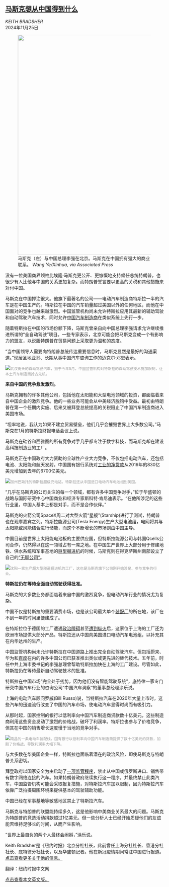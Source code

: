 <!--1732505821000-->
[马斯克想从中国得到什么](https://cn.nytimes.com/business/20241125/elon-musk-tesla-china/)
------

<address>KEITH BRADSHER</address><time pudate="2024-11-25 11:03:36" datetime="2024-11-25 11:03:36">2024年11月25日</time><figure><img src="https://images.weserv.nl/?url=static01.nyt.com/images/2024/11/22/multimedia/00china-musk-01-bhlt/00china-musk-01-bhlt-master1050.jpg" width="1050" height="700"><figcaption>马斯克（左）与中国总理李强在北京。马斯克在中国拥有强大的商业联系。 <cite>Wang Ye/Xinhua, via Associated Press</cite></figcaption></figure><section><p>没有一位美国商界领袖比埃隆·马斯克更公开、更慷慨地支持候任总统特朗普，也很少有人比他与中国的关系更加复杂。而特朗普誓言要以更高的关税和其他措施来对付中国。</p><p>马斯克在中国押注很大。他旗下最著名的公司——电动汽车制造商特斯拉一半的汽车是在中国生产的。特斯拉在中国的汽车销量超过美国以外的任何地区，而他在中国面对的竞争也越来越激烈。中国监管机构尚未允许特斯拉应用其最新的辅助驾驶和自动驾驶汽车技术，同时允许<a href="https://cn.nytimes.com/business/20240613/china-driverless-cars/">中国汽车制造商</a>在类似系统上先行一步。</p><p>随着特斯拉在中国的市场份额下降，马斯克曾亲自向中国总理李强请求允许继续推进所谓的“全自动驾驶”项目。一些专家表示，北京可能会把马斯克变成一个有影响力的盟友，以说服特朗普在贸易问题上采取更为温和的态度。</p><p>“当中国领导人需要向特朗普总统传达重要信息时，马斯克显然是最好的沟通渠道。”现居圣地亚哥、长期从事中国汽车咨询工作的迈克尔·邓恩表示。</p><p><img src="https://images.weserv.nl/?url=static01.nyt.com/images/2024/11/22/multimedia/00china-musk-03-bhlt/00china-musk-03-bhlt-master1050.jpg"><small style="color: #999;">武汉街头的自动驾驶汽车，摄于今年5月。中国监管机构对特斯拉的自动驾驶技术施加限制，让本土汽车制造商抢占先机。</small></p><p><b>来自中国的竞争愈发激烈。</b></p><p>马斯克拥有的许多其他公司，包括他在太阳能和大型电池领域的投资，都面临着来自中国企业的激烈竞争。他的一些业务可能会从中美经济脱钩中受益。最初由特朗普在第一个任期内实施、后来又被拜登总统提高的关税阻止了中国汽车制造商进入美国市场。</p><p>“坦率地说，我认为如果不建立贸易壁垒，他们几乎会摧毁世界上大多数公司。”马斯克在1月的特斯拉财报电话会议上说。</p><p>马斯克在硅谷和西雅图的所有竞争对手几乎都专注于数字科技，而马斯克却在建设高科技制造业的工厂。</p><p>马斯克正在中国政府大力资助的全球性产业大力竞争，不仅包括电动汽车，还包括电池、太阳能和航天发射。中国国有银行系统对<a href="https://cn.nytimes.com/business/20240419/china-exports/">工业的净贷款</a>从2019年的830亿美元增加到去年的6700亿美元。</p><p><img src="https://images.weserv.nl/?url=static01.nyt.com/images/2024/11/22/multimedia/00china-musk-02-bhlt/00china-musk-02-bhlt-master1050.jpg"><small style="color: #999;">加州巴斯托的特斯拉超级充电站。特斯拉还从中国进口电动汽车电池组到美国。</small></p><p>“几乎在马斯克的公司关注的每一个领域，都有许多中国竞争对手，”位于华盛顿的战略与国际研究中心中国商业和经济专家斯科特·肯尼迪表示。“在他所涉足的这些行业里，中国人基本上都是对手，而不是合作伙伴。”</p><p>马斯克的火箭公司SpaceX周二对大型火箭“星舰”(Starship)进行了测试，特朗普也在观摩嘉宾之列。特斯拉能源公司(Tesla Energy)生产大型电池组，电网将其与太阳能或风能结合进行储能，而这个不断增长的市场则由中国主导。</p><p>中国目前是世界上太阳能电池板的主要供应国，但特斯拉能源公司与韩国Qcells公司合作，仍然得以在这一领域占有一席之地。在中国生产世界上大部分用于修建地铁、供水系统和军事基地的<a href="https://cn.nytimes.com/business/20230926/china-economy-factories-liaoning/">巨型掘进机</a>的时候，马斯克则在得克萨斯州南部设立了自己的<a href="https://www.nytimes.com/2024/11/19/us/texas-elon-musk.html">“无聊公司”</a>。</p><p><img src="https://images.weserv.nl/?url=static01.nyt.com/images/2024/11/22/multimedia/00china-musk-06-bhlt/00china-musk-06-bhlt-master1050.jpg"><small style="color: #999;">沈阳一家生产超大型隧道掘进机的工厂，这也是马斯克旗下公司刚开始涉足、参与竞争的行业。</small></p><p><b>特斯拉仍在等待全面自动驾驶获得批准。</b></p><p>马斯克的大多数业务都面临着来自中国的激烈竞争，但电动汽车行业的情况尤为复杂。</p><p>中国不仅是特斯拉的重要消费市场，也是该公司最大单个<a href="https://cn.nytimes.com/china/20240328/musk-china-tesla-explained/">装配厂</a>的所在地，该厂在不到一年的时间里便建成了。</p><p>在特斯拉位于德国的工厂遭遇<a href="https://www.nytimes.com/2024/02/19/world/europe/tesla-germany-expansion.html">政治障碍</a>甚至<a href="https://www.nytimes.com/2024/03/18/business/tesla-elon-musk-troubles.html">遭到纵火</a>后，这家位于上海的工厂还为欧洲市场提供大部分产品。特斯拉还从中国向美国进口电动汽车电池组，以补充其在内华达州的生产。</p><p>中国监管机构尚未允许特斯拉在中国道路上推出完全自动驾驶汽车。但包括蔚来、华为和<a href="https://cn.nytimes.com/business/20240613/china-driverless-cars/">百度</a>在内的许多中国公司已获准推出类似或更先进的替代技术。五年前，时任中共上海市委书记的李强总理曾帮助特斯拉加快在上海的工厂建设。尽管如此，特斯拉仍在等待最新自动驾驶技术的批准。</p><p>特斯拉在中国市场“完全处于劣势，因为他们没有智能驾驶系统”，底特律一家专门研究中国汽车行业的咨询公司“中国汽车洞察”的董事总经理涂乐说。</p><p>上海的电动汽车顾问罗威(Bill Russo)说，当特斯拉汽车在2020年大量上市时，这些汽车的迅速流行改变了中国的汽车市场，使电动汽车显得时尚而有吸引力。</p><p>从那时起，国家控制的银行以低利率向中国汽车制造商贷款数十亿美元，这些制造商利用这些资金发动了激烈的价格战，破坏了利润率。特斯拉也参与了价格竞争，但其在中国的销售增长速度慢于当地的竞争对手。</p><p><img src="https://images.weserv.nl/?url=static01.nyt.com/images/2024/11/22/multimedia/00china-musk-05-bhlt/00china-musk-05-bhlt-master1050.jpg"><small style="color: #999;">南昌的一条电动车装配线。国有银行以低利率向中国汽车制造商提供了数十亿美元的贷款，加剧了价格战，导致利润率大幅下降。</small></p><p>与大多数在华美国企业一样，特斯拉也面临着潜在的政治风险，即使马斯克与特朗普关系密切。</p><p>拜登政府以国家安全为由启动了<a rel="noopener noreferrer" target="_blank" href="https://www.whitehouse.gov/briefing-room/statements-releases/2024/09/23/fact-sheet-protecting-america-from-connected-vehicle-technology-from-countries-of-concern/">一项监管程序</a>，禁止从中国或俄罗斯进口、销售带有数字网络连接的汽车。如果特朗普政府继续执行这一程序，并最终禁止此类汽车，中国监管机构可能会采取报复措施，对特斯拉汽车加以限制，因为特斯拉汽车依靠广泛拍摄周围环境来提供基本的驾驶辅助功能。</p><p>中国已经在军事基地等敏感地区禁止了特斯拉汽车。</p><p>马斯克与特朗普的联盟能持续多久，这是他影响中美商业关系最大的问题。马斯克为特朗普的竞选活动捐款超过1亿美元。但一些分析人士已经开始质疑他们的友谊能否维持足够长的时间，从而产生影响。</p><p>“世界上最自负的两个人最终会闹掰，”涂乐说。</p></section><footer><p>Keith Bradsher是《纽约时报》北京分社社长，此前曾任上海分社社长、香港分社社长、底特律分社社长，以及华盛顿记者。他在新冠疫情期间常驻中国进行报道。 <a rel="nofollow" target="_blank" href="https://www.nytimes.com/by/keith-bradsher">点击查看更多关于他的信息。</a></p><p>翻译：纽约时报中文网</p><a rel="nofollow" target="_blank" href="https://www.nytimes.com/2024/11/22/business/elon-musk-tesla-china.html">点击查看本文英文版。</a></footer>
